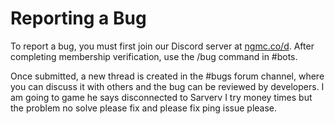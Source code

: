 # Reporting a Bug

To report a bug, you must first join our Discord server at [ngmc.co/d](https://ngmc.co/d). After completing membership verification, use the /bug command in #bots.

Once submitted, a new thread is created in the #bugs forum channel, where you can discuss it with others and the bug can be reviewed by developers.
I am going to game he says disconnected to Sarverv I try money times but the problem no solve 
please fix 
and please fix ping issue please.
